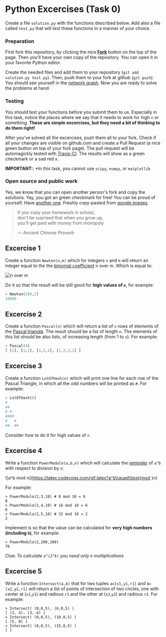 # Python Excercises (Task 0)

Create a file `solution.py` with the functions described below. Add also a file called `test.py` that will test these functions in a manner of your choice.

### Preparation

First fork this repository, by clicking the nice [**Fork**](https://github.com/ccfd/python_task0#fork-destination-box) button on the top of the page. Then you'll have your own copy of the repository. You can open it in your favorite Python editor.

Create the needed files and add them to your repository (`git add solution.py test.py`). Then, push them to your fork at github (`git push`). You should see yourself in the [network graph](https://github.com/ccfd/python_task0/network). Now you are ready to solve the problems at hand.

### Testing

You should test your functions before you submit them to us. Especially in this task, notice the places where we say that it needs to work for high `n` or something. **These are simple excercises, but they need a bit of thinking to do them right!**

After you've solved all the excercises, push them all to your fork. Check if all your changes are visible on github.com and create a Pull Request (a nice green button on top of your fork page). The pull request will be automagickly tested with [Travis-CI](https://travis-ci.org/). The results will show as a green checkmark or a sad red x.

**IMPORTANT:**: *In this task, you cannot use `scipy`, `numpy`, or `matplotlib`

### Open source and public work

Yes, we know that you can open another person's fork and copy the solutions. Yay, you got an green checkmark for free! You can be proud of yourself. Have [another one](https://solidwize.com/wp-content/uploads/2012/04/Green-Check-Mark.jpg). Freshly copy-pasted from [google images](http://images.lmgtfy.com/?q=checkmark).

<blockquote>
<p>If you copy your homework in school,<br/>
don't be suprised that when you grow up,<br/>
you'll get paid with money from monopoly</p>
<footer> — <i>Ancient Chinese Proverb</i></footer>
</blockquote>

## Excercise 1

Create a function `Newton(n,m)` which for integers `n` and `m` will return an integer equal to the the [binomial coefficient](https://en.wikipedia.org/wiki/Binomial_coefficient) n over m. Which is equal to:

![n over m](https://latex.codecogs.com/gif.latex?\\left(\\begin{matrix}n\\\\m\\end{matrix}\\right)%3D\\frac{n!}{m!(n-m)!})

Do it so that the result will be still good for **high values of `n`**, for example:
```python
> Newton(200,2)
19900
```

## Excercise 2

Create a function `Pascal(n)` which will return a list of `n` rows of elements of the [Pascal triangle](https://en.wikipedia.org/wiki/Pascal's_triangle). The result should be a list of length `n`. The elements of this list should be also lists, of increasing length (from 1 to `n`). For example:
```python
> Pascal(4)
[ [1], [1,1], [1,2,1], [1,3,3,1] ]
```

## Excercise 3

Create a function `LotOfHash(n)` which will print one line for each row of the Pascal Triangle, in which all the odd numbers will be printed as `#`. For example:
```python
> LotOfHash(6)
#
##
# #
####
#   #
##  ##
```
Consider how to do it for high values of `n`

## Excercise 4

Write a function `PowerModulo(a,b,n)` which will calculate the [reminder](https://en.wikipedia.org/wiki/Remainder) of `a^b` with respect to division by `n`:

![a^b mod n](https://latex.codecogs.com/gif.latex?a^b\\quad\\text{mod }n)

For example:
```
> PowerModulo(2,3,10) # 8 mod 10 = 8
8
> PowerModulo(2,4,10) # 16 mod 10 = 6
6
> PowerModulo(2,5,10) # 32 mod 10 = 2
2
```

Implement is so that the value can be calculated for **very high numbers (including `b`)**, for example:
```
> PowerModulo(2,200,100)
76
```

Clue: *To calculate `a^(2^k)` you need only `k` multiplications*

## Excercise 5

Write a function `Intersect(a,b)` that for two tuples `a=[x1,y1,r1]` and `b=[x2,y2,r1]` will return a list of points of intersection of two circles, one with center at (`x1`,`y1`) and radious `r1` and the other at (`x2`,`y2`) and radious `r2`. For example:
```
> Intersect( (0,0,5), (6,0,5) )
[ (3, 4), (3,-4) ]
> Intersect( (0,0,5), (10,0,5) )
[ (5, 0) ]
> Intersect( (0,0,5), (15,0,5) )
[ ]
```
